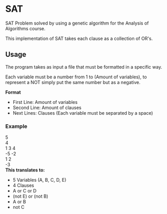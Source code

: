 # SAT
SAT Problem solved by using a genetic algorithm for the Analysis of Algorithms course.

This implementation of SAT takes each clause as a collection of OR's.

## Usage
The program takes as input a file that must be formatted in a specific way.

Each variable must be a number from 1 to (Amount of variables), to represent a NOT
simply put the same number but as a negative.

**Format**
- First Line: Amount of variables
- Second Line: Amount of clauses
- Next Lines: Clauses (Each variable must be separated by a space)


### Example
5<br />
4<br />
1 3 4<br />
-5 -2<br />
1 2<br />
-3<br />
**This translates to:**
  - 5 Variables (A, B, C, D, E)
  - 4 Clauses
  - A or C or D
  - (not E) or (not B)
  - A or B
  - not C
